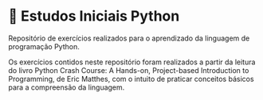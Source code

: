 # 	:green_book: Estudos Iniciais Python 
Repositório de exercícios realizados para o aprendizado da linguagem de programação Python.

Os exercícios contidos neste repositório foram realizados a partir da leitura do livro Python Crash Course: A Hands-on, Project-based Introduction to Programming, de Eric Matthes,
com o intuito de praticar conceitos básicos para a compreensão da linguagem.
